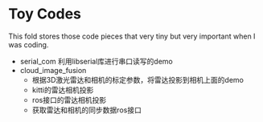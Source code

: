 # Toy Codes
This fold stores those code pieces that very tiny but very important when I was coding.

- serial_com
利用libserial库进行串口读写的demo
- cloud_image_fusion
    - 根据3D激光雷达和相机的标定参数，将雷达投影到相机上面的demo
    - kitti的雷达相机投影
    - ros接口的雷达相机投影
    - 获取雷达和相机的同步数据ros接口